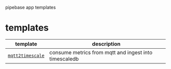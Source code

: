 pipebase app templates
# templates
| template | description |
| -------- | ----------- |
| [`mqtt2timescale`] | consume metrics from mqtt and ingest into timescaledb |

[`mqtt2timescale`]: https://github.com/pipebase/template/tree/main/mqtt2timescale
